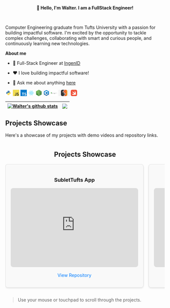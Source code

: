 <p align="center"><strong>👋 Hello, I'm Walter. I am a FullStack Engineer!</strong></p>

<br />

Computer Engineering graduate from Tufts University with a passion for building impactful software. I'm excited by the opportunity to tackle complex challenges, collaborating with smart and curious people, and continuously learning new technologies.

**About me**

- 💼 Full-Stack Engineer at [IngenID](https://www.ingenid.com/)

- ❤️ I love building impactful software!

- 💬 Ask me about anything [here](https://walter254.github.io/myCv/)

<code><img height="20" alt="python" src="https://raw.githubusercontent.com/github/explore/80688e429a7d4ef2fca1e82350fe8e3517d3494d/topics/python/python.png"></code>
<code><img height="20" alt="javascript" src="https://raw.githubusercontent.com/github/explore/80688e429a7d4ef2fca1e82350fe8e3517d3494d/topics/javascript/javascript.png"></code>
<code><img height="20" alt="typescript" src="https://raw.githubusercontent.com/github/explore/80688e429a7d4ef2fca1e82350fe8e3517d3494d/topics/typescript/typescript.png"></code>
<code><img height="20" alt="react" src="https://raw.githubusercontent.com/github/explore/80688e429a7d4ef2fca1e82350fe8e3517d3494d/topics/react/react.png"></code>
<code><img height="20" alt="nodejs" src="https://raw.githubusercontent.com/github/explore/80688e429a7d4ef2fca1e82350fe8e3517d3494d/topics/nodejs/nodejs.png"></code>
<code><img height="20" alt="c++" src="/images/cpp_img.png"></code>
<code><img height="20" alt="mongodb" src="https://raw.githubusercontent.com/github/explore/80688e429a7d4ef2fca1e82350fe8e3517d3494d/topics/mongodb/mongodb.png"></code>
<code><img height="20" alt="burpsuite" src="/images/burb_suite_img.png"></code>
<code><img height="20" alt="swift" src="https://raw.githubusercontent.com/github/explore/80688e429a7d4ef2fca1e82350fe8e3517d3494d/topics/swift/swift.png"></code>

| <a href="https://github.com/Walter254"><img align="center" src="https://github-readme-stats.vercel.app/api?username=Walter254&show_icons=true&include_all_commits=true&theme=buefy&hide_border=true" alt="Walter's github stats" /></a> | <a href="https://github.com/Walter254"><img align="center" src="https://github-readme-stats.vercel.app/api/top-langs/?username=Walter254&layout=compact&theme=buefy&hide_border=true" /></a> |
| ------------- | ------------- |

## Projects Showcase

Here's a showcase of my projects with demo videos and repository links.

<style>
  .carousel-container {
    text-align: center;
    margin-top: 40px;
  }

  .carousel {
    display: flex;
    overflow-x: auto;
    scroll-snap-type: x mandatory;
    white-space: nowrap;
    max-width: 100%;
    overflow-y: hidden;
    gap: 16px;
    padding-bottom: 16px;
  }

  .carousel-item {
    flex: none;
    width: 80%;
    scroll-snap-align: start;
    border: 1px solid #e0e0e0;
    border-radius: 8px;
    padding: 16px;
    background-color: #f9f9f9;
    box-shadow: 0 2px 5px rgba(0, 0, 0, 0.1);
  }

  .carousel-item iframe {
    border-radius: 8px;
  }

  .carousel-item a {
    text-decoration: none;
    color: #007bff;
  }

  .carousel-item a:hover {
    text-decoration: underline;
  }
</style>

<div class="carousel-container">
  <h2>Projects Showcase</h2>
  <div class="carousel">
    <div class="carousel-item">
      <h3>SubletTufts App</h3>
      <iframe width="100%" height="250" src="https://www.loom.com/embed/b1086af644434a60876d3935fab8ac26" frameborder="0" allowfullscreen></iframe>
      <p><a href="https://github.com/Walter254/SubletTuftsApp?tab=readme-ov-file" target="_blank">View Repository</a></p>
    </div>
    <div class="carousel-item">
      <h3>Electronic Orchestra Analyzer App</h3>
      <iframe width="100%" height="250" src="https://www.loom.com/embed/10867652fb454b52ad407bb06413d982" frameborder="0" allowfullscreen></iframe>
      <p><a href="https://github.com/Walter254/ElectronicOrchestraAnalyzerApp?tab=readme-ov-file" target="_blank">View Repository</a></p>
    </div>
    <!-- Add more projects as needed -->
  </div>
</div>

> Use your mouse or touchpad to scroll through the projects.

